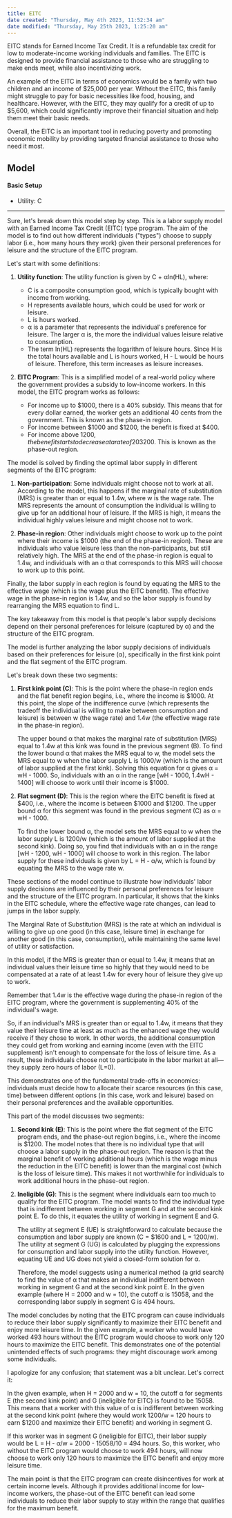 ```yaml
---
title: EITC
date created: "Thursday, May 4th 2023, 11:52:34 am"
date modified: "Thursday, May 25th 2023, 1:25:20 am"
---
```


EITC stands for Earned Income Tax Credit. It is a refundable tax credit for low to moderate-income working individuals and families. The EITC is designed to provide financial assistance to those who are struggling to make ends meet, while also incentivizing work.

An example of the EITC in terms of economics would be a family with two children and an income of $25,000 per year. Without the EITC, this family might struggle to pay for basic necessities like food, housing, and healthcare. However, with the EITC, they may qualify for a credit of up to $5,600, which could significantly improve their financial situation and help them meet their basic needs.

Overall, the EITC is an important tool in reducing poverty and promoting economic mobility by providing targeted financial assistance to those who need it most.

## Model

#### Basic Setup

* Utility: C

---

Sure, let's break down this model step by step. This is a labor supply model with an Earned Income Tax Credit (EITC) type program. The aim of the model is to find out how different individuals ("types") choose to supply labor (i.e., how many hours they work) given their personal preferences for leisure and the structure of the EITC program.

Let's start with some definitions:

1. **Utility function**: The utility function is given by C + αln(HL), where:
   
   * C is a composite consumption good, which is typically bought with income from working.
   * H represents available hours, which could be used for work or leisure.
   * L is hours worked.
   * α is a parameter that represents the individual's preference for leisure. The larger α is, the more the individual values leisure relative to consumption.
   * The term ln(HL) represents the logarithm of leisure hours. Since H is the total hours available and L is hours worked, H - L would be hours of leisure. Therefore, this term increases as leisure increases.
1. **EITC Program**: This is a simplified model of a real-world policy where the government provides a subsidy to low-income workers. In this model, the EITC program works as follows:
   
   * For income up to $1000, there is a 40% subsidy. This means that for every dollar earned, the worker gets an additional 40 cents from the government. This is known as the phase-in region.
   * For income between $1000 and $1200, the benefit is fixed at $400.
   * For income above $1200, the benefit starts to decrease at a rate of 20% for each dollar earned, until it becomes zero at income=$3200. This is known as the phase-out region.

The model is solved by finding the optimal labor supply in different segments of the EITC program:

1. **Non-participation**: Some individuals might choose not to work at all. According to the model, this happens if the marginal rate of substitution (MRS) is greater than or equal to 1.4w, where w is the wage rate. The MRS represents the amount of consumption the individual is willing to give up for an additional hour of leisure. If the MRS is high, it means the individual highly values leisure and might choose not to work.

1. **Phase-in region**: Other individuals might choose to work up to the point where their income is $1000 (the end of the phase-in region). These are individuals who value leisure less than the non-participants, but still relatively high. The MRS at the end of the phase-in region is equal to 1.4w, and individuals with an α that corresponds to this MRS will choose to work up to this point.

Finally, the labor supply in each region is found by equating the MRS to the effective wage (which is the wage plus the EITC benefit). The effective wage in the phase-in region is 1.4w, and so the labor supply is found by rearranging the MRS equation to find L.

The key takeaway from this model is that people's labor supply decisions depend on their personal preferences for leisure (captured by α) and the structure of the EITC program.

The model is further analyzing the labor supply decisions of individuals based on their preferences for leisure (α), specifically in the first kink point and the flat segment of the EITC program.

Let's break down these two segments:

1. **First kink point (C)**: This is the point where the phase-in region ends and the flat benefit region begins, i.e., where the income is $1000. At this point, the slope of the indifference curve (which represents the tradeoff the individual is willing to make between consumption and leisure) is between w (the wage rate) and 1.4w (the effective wage rate in the phase-in region).
   
   The upper bound α that makes the marginal rate of substitution (MRS) equal to 1.4w at this kink was found in the previous segment (B). To find the lower bound α that makes the MRS equal to w, the model sets the MRS equal to w when the labor supply L is 1000/w (which is the amount of labor supplied at the first kink). Solving this equation for α gives α = wH - 1000. So, individuals with an α in the range \[wH - 1000, 1.4wH - 1400] will choose to work until their income is $1000.

1. **Flat segment (D)**: This is the region where the EITC benefit is fixed at $400, i.e., where the income is between $1000 and $1200. The upper bound α for this segment was found in the previous segment (C) as α = wH - 1000.
   
   To find the lower bound α, the model sets the MRS equal to w when the labor supply L is 1200/w (which is the amount of labor supplied at the second kink). Doing so, you find that individuals with an α in the range \[wH - 1200, wH - 1000] will choose to work in this region. The labor supply for these individuals is given by L = H - α/w, which is found by equating the MRS to the wage rate w.

These sections of the model continue to illustrate how individuals' labor supply decisions are influenced by their personal preferences for leisure and the structure of the EITC program. In particular, it shows that the kinks in the EITC schedule, where the effective wage rate changes, can lead to jumps in the labor supply.

The Marginal Rate of Substitution (MRS) is the rate at which an individual is willing to give up one good (in this case, leisure time) in exchange for another good (in this case, consumption), while maintaining the same level of utility or satisfaction. 

In this model, if the MRS is greater than or equal to 1.4w, it means that an individual values their leisure time so highly that they would need to be compensated at a rate of at least 1.4w for every hour of leisure they give up to work. 

Remember that 1.4w is the effective wage during the phase-in region of the EITC program, where the government is supplementing 40% of the individual's wage. 

So, if an individual's MRS is greater than or equal to 1.4w, it means that they value their leisure time at least as much as the enhanced wage they would receive if they chose to work. In other words, the additional consumption they could get from working and earning income (even with the EITC supplement) isn't enough to compensate for the loss of leisure time. As a result, these individuals choose not to participate in the labor market at all—they supply zero hours of labor (L=0).

This demonstrates one of the fundamental trade-offs in economics: individuals must decide how to allocate their scarce resources (in this case, time) between different options (in this case, work and leisure) based on their personal preferences and the available opportunities.

This part of the model discusses two segments: 

1. **Second kink (E)**: This is the point where the flat segment of the EITC program ends, and the phase-out region begins, i.e., where the income is $1200. The model notes that there is no individual type that will choose a labor supply in the phase-out region. The reason is that the marginal benefit of working additional hours (which is the wage minus the reduction in the EITC benefit) is lower than the marginal cost (which is the loss of leisure time). This makes it not worthwhile for individuals to work additional hours in the phase-out region.

1. **Ineligible (G)**: This is the segment where individuals earn too much to qualify for the EITC program. The model wants to find the individual type that is indifferent between working in segment G and at the second kink point E. To do this, it equates the utility of working in segment E and G.
   
   The utility at segment E (UE) is straightforward to calculate because the consumption and labor supply are known (C = $1600 and L = 1200/w). The utility at segment G (UG) is calculated by plugging the expressions for consumption and labor supply into the utility function. However, equating UE and UG does not yield a closed-form solution for α.
   
   Therefore, the model suggests using a numerical method (a grid search) to find the value of α that makes an individual indifferent between working in segment G and at the second kink point E. In the given example (where H = 2000 and w = 10), the cutoff α is 15058, and the corresponding labor supply in segment G is 494 hours.

The model concludes by noting that the EITC program can cause individuals to reduce their labor supply significantly to maximize their EITC benefit and enjoy more leisure time. In the given example, a worker who would have worked 493 hours without the EITC program would choose to work only 120 hours to maximize the EITC benefit. This demonstrates one of the potential unintended effects of such programs: they might discourage work among some individuals.

I apologize for any confusion; that statement was a bit unclear. Let's correct it:

In the given example, when H = 2000 and w = 10, the cutoff α for segments E (the second kink point) and G (ineligible for EITC) is found to be 15058. This means that a worker with this value of α is indifferent between working at the second kink point (where they would work 1200/w = 120 hours to earn $1200 and maximize their EITC benefit) and working in segment G.

If this worker was in segment G (ineligible for EITC), their labor supply would be L = H - α/w = 2000 - 15058/10 = 494 hours. So, this worker, who without the EITC program would choose to work 494 hours, will now choose to work only 120 hours to maximize the EITC benefit and enjoy more leisure time.

The main point is that the EITC program can create disincentives for work at certain income levels. Although it provides additional income for low-income workers, the phase-out of the EITC benefit can lead some individuals to reduce their labor supply to stay within the range that qualifies for the maximum benefit.
